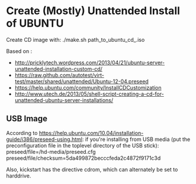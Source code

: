 Create (Mostly) Unattended Install of UBUNTU
====

Create CD image with:
./make.sh path_to_ubuntu_cd_.iso

Based on :
* http://pricklytech.wordpress.com/2013/04/21/ubuntu-server-unattended-installation-custom-cd/
* https://raw.github.com/autotest/virt-test/master/shared/unattended/Ubuntu-12-04.preseed
* https://help.ubuntu.com/community/InstallCDCustomization
* http://www.utech.de/2013/05/shell-script-creating-a-cd-for-unattended-ubuntu-server-installations/

USB Image
---

According to https://help.ubuntu.com/10.04/installation-guide/i386/preseed-using.html:
	if you're installing from USB media (put the preconfiguration file in the
	  toplevel directory of the USB stick):
	  preseed/file=/hd-media/preseed.cfg
	  preseed/file/checksum=5da499872becccfeda2c4872f9171c3d

Also, kickstart has the directive cdrom, which can alternately be set to harddrive.


